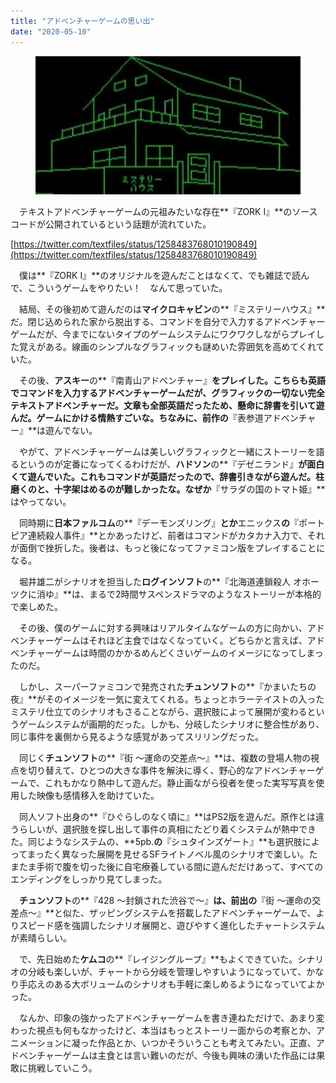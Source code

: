 ```yaml
---
title: "アドベンチャーゲームの思い出"
date: "2020-05-10"
---
```


<figure>

![](assets/n8b9ed045458e_185498945453fd04c7166dd3a49f3d33.jpg)

</figure>

　テキストアドベンチャーゲームの元祖みたいな存在**『ZORK I』**のソースコードが公開されているという話題が流れていた。

[https://twitter.com/textfiles/status/1258483768010190849](https://twitter.com/textfiles/status/1258483768010190849)

　僕は**『ZORK I』**のオリジナルを遊んだことはなくて、でも雑誌で読んで、こういうゲームをやりたい！　なんて思っていた。

　結局、その後初めて遊んだのは**マイクロキャビン**の**『ミステリーハウス』**だ。閉じ込められた家から脱出する、コマンドを自分で入力するアドベンチャーゲームだが、今までにないタイプのゲームシステムにワクワクしながらプレイした覚えがある。線画のシンプルなグラフィックも謎めいた雰囲気を高めてくれていた。

　その後、**アスキー**の**『南青山アドベンチャー』**をプレイした。こちらも英語でコマンドを入力するアドベンチャーゲームだが、グラフィックの一切ない完全テキストアドベンチャーだ。文章も全部英語だったため、懸命に辞書を引いて遊んだ。ゲームにかける情熱すごいな。ちなみに、前作の**『表参道アドベンチャー』**は遊んでない。

　やがて、アドベンチャーゲームは美しいグラフィックと一緒にストーリーを語るというのが定番になってくるわけだが、**ハドソン**の**『デゼニランド』**が面白くて遊んでいた。これもコマンドが英語だったので、辞書引きながら遊んだ。柱磨くのと、十字架はめるのが難しかったな。なぜか**『サラダの国のトマト姫』**はやってない。

　同時期に**日本ファルコム**の**『デーモンズリング』**とか**エニックス**の**『ポートピア連続殺人事件』**とかあったけど、前者はコマンドがカタカナ入力で、それが面倒で挫折した。後者は、もっと後になってファミコン版をプレイすることになる。

　堀井雄二がシナリオを担当した**ログインソフト**の**『北海道連鎖殺人 オホーツクに消ゆ』**は、まるで2時間サスペンスドラマのようなストーリーが本格的で楽しめた。

　その後、僕のゲームに対する興味はリアルタイムなゲームの方に向かい、アドベンチャーゲームはそれほど主食ではなくなっていく。どちらかと言えば、アドベンチャーゲームは時間のかかるめんどくさいゲームのイメージになってしまったのだ。

　しかし、スーパーファミコンで発売された**チュンソフト**の**『かまいたちの夜』**がそのイメージを一気に変えてくれる。ちょっとホラーテイストの入ったミステリ仕立てのシナリオもさることながら、選択肢によって展開が変わるというゲームシステムが画期的だった。しかも、分岐したシナリオに整合性があり、同じ事件を裏側から見るような感覚があってスリリングだった。  

　同じく**チュンソフト**の**『街 〜運命の交差点〜』**は、複数の登場人物の視点を切り替えて、ひとつの大きな事件を解決に導く、野心的なアドベンチャーゲームで、これもかなり熱中して遊んだ。静止画ながら役者を使った実写写真を使用した映像も感情移入を助けていた。

　同人ソフト出身の**『ひぐらしのなく頃に』**はPS2版を遊んだ。原作とは違うらしいが、選択肢を探し出して事件の真相にたどり着くシステムが熱中できた。同じようなシステムの、**5pb.**の**『シュタインズゲート』**も選択肢によってまったく異なった展開を見せるSFライトノベル風のシナリオで楽しい。たまたま手術で腹を切った後に自宅療養している間に遊んだだけあって、すべてのエンディングをしっかり見てしまった。  

　**チュンソフト**の**『428 〜封鎖された渋谷で〜』**は、前出の**『街 〜運命の交差点〜』**と似た、ザッピングシステムを搭載したアドベンチャーゲームで、よりスピード感を強調したシナリオ展開と、遊びやすく進化したチャートシステムが素晴らしい。

　で、先日始めた**ケムコ**の**『レイジングループ』**もよくできていた。シナリオの分岐も楽しいが、チャートから分岐を管理しやすいようになっていて、かなり手応えのある大ボリュームのシナリオも手軽に楽しめるようになっていてよかった。

　なんか、印象の強かったアドベンチャーゲームを書き連ねただけで、あまり変わった視点も何もなかったけど、本当はもっとストーリー面からの考察とか、アニメーションに凝った作品とか、いつかそういうことも考えてみたい。正直、アドベンチャーゲームは主食とは言い難いのだが、今後も興味の湧いた作品には果敢に挑戦していこう。
